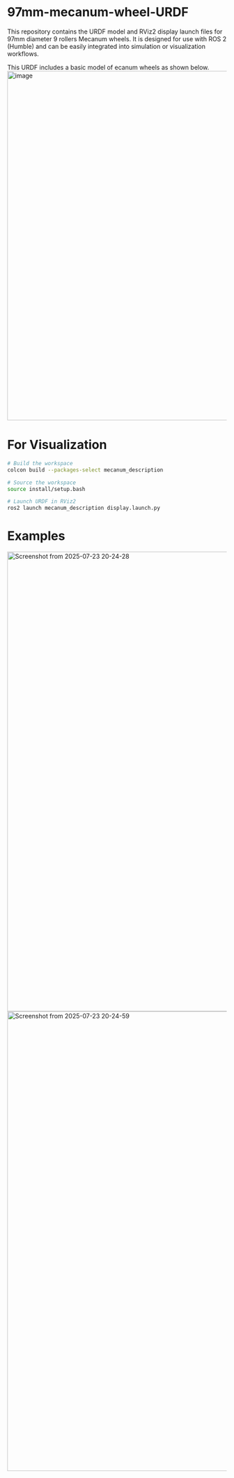 # 97mm-mecanum-wheel-URDF
 This repository contains the URDF model and RViz2 display launch files for 97mm diameter 9 rollers Mecanum wheels. It is designed for use with ROS 2 (Humble) and can be easily integrated into simulation or visualization workflows.

 This URDF includes a basic model of  ecanum wheels as shown below.
<img width="800" height="800" alt="image" src="https://github.com/user-attachments/assets/5fa8b89e-f9af-4e81-ba7d-94c321aee49a" />

# For Visualization

```bash
# Build the workspace
colcon build --packages-select mecanum_description
```
```bash
# Source the workspace
source install/setup.bash
```
```bash
# Launch URDF in RViz2
ros2 launch mecanum_description display.launch.py
```
# Examples
<img width="1854" height="1053" alt="Screenshot from 2025-07-23 20-24-28" src="https://github.com/user-attachments/assets/f98124d1-8718-480c-93d6-dcba47053679" />

<img width="1854" height="1053" alt="Screenshot from 2025-07-23 20-24-59" src="https://github.com/user-attachments/assets/57edb635-1f0e-43c2-9392-1d368be8ed17" />
